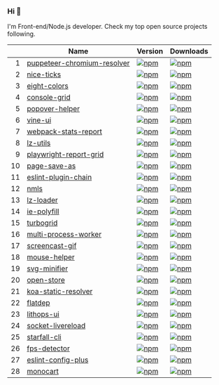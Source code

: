 ### Hi 👋

I'm Front-end/Node.js developer. Check my top open source projects following.

|  |Name                          |Version|Downloads
|-:|------------------------------|-------|--------
| 1|[puppeteer-chromium-resolver](https://github.com/cenfun/puppeteer-chromium-resolver)|[![npm](https://img.shields.io/npm/v/puppeteer-chromium-resolver)](https://www.npmjs.com/package/puppeteer-chromium-resolver)|[![npm](https://img.shields.io/npm/dw/puppeteer-chromium-resolver)](https://www.npmjs.com/package/puppeteer-chromium-resolver)
| 2|[nice-ticks](https://github.com/cenfun/nice-ticks)|[![npm](https://img.shields.io/npm/v/nice-ticks)](https://www.npmjs.com/package/nice-ticks)|[![npm](https://img.shields.io/npm/dw/nice-ticks)](https://www.npmjs.com/package/nice-ticks)
| 3|[eight-colors](https://github.com/cenfun/eight-colors)|[![npm](https://img.shields.io/npm/v/eight-colors)](https://www.npmjs.com/package/eight-colors)|[![npm](https://img.shields.io/npm/dw/eight-colors)](https://www.npmjs.com/package/eight-colors)
| 4|[console-grid](https://github.com/cenfun/console-grid)|[![npm](https://img.shields.io/npm/v/console-grid)](https://www.npmjs.com/package/console-grid)|[![npm](https://img.shields.io/npm/dw/console-grid)](https://www.npmjs.com/package/console-grid)
| 5|[popover-helper](https://github.com/cenfun/popover-helper)|[![npm](https://img.shields.io/npm/v/popover-helper)](https://www.npmjs.com/package/popover-helper)|[![npm](https://img.shields.io/npm/dw/popover-helper)](https://www.npmjs.com/package/popover-helper)
| 6|[vine-ui](https://github.com/cenfun/vine-ui)|[![npm](https://img.shields.io/npm/v/vine-ui)](https://www.npmjs.com/package/vine-ui)|[![npm](https://img.shields.io/npm/dw/vine-ui)](https://www.npmjs.com/package/vine-ui)
| 7|[webpack-stats-report](https://github.com/cenfun/webpack-stats-report)|[![npm](https://img.shields.io/npm/v/webpack-stats-report)](https://www.npmjs.com/package/webpack-stats-report)|[![npm](https://img.shields.io/npm/dw/webpack-stats-report)](https://www.npmjs.com/package/webpack-stats-report)
| 8|[lz-utils](https://github.com/cenfun/lz-utils)|[![npm](https://img.shields.io/npm/v/lz-utils)](https://www.npmjs.com/package/lz-utils)|[![npm](https://img.shields.io/npm/dw/lz-utils)](https://www.npmjs.com/package/lz-utils)
| 9|[playwright-report-grid](https://github.com/cenfun/playwright-report-grid)|[![npm](https://img.shields.io/npm/v/playwright-report-grid)](https://www.npmjs.com/package/playwright-report-grid)|[![npm](https://img.shields.io/npm/dw/playwright-report-grid)](https://www.npmjs.com/package/playwright-report-grid)
|10|[page-save-as](https://github.com/cenfun/page-save-as)|[![npm](https://img.shields.io/npm/v/page-save-as)](https://www.npmjs.com/package/page-save-as)|[![npm](https://img.shields.io/npm/dw/page-save-as)](https://www.npmjs.com/package/page-save-as)
|11|[eslint-plugin-chain](https://github.com/cenfun/eslint-plugin-chain)|[![npm](https://img.shields.io/npm/v/eslint-plugin-chain)](https://www.npmjs.com/package/eslint-plugin-chain)|[![npm](https://img.shields.io/npm/dw/eslint-plugin-chain)](https://www.npmjs.com/package/eslint-plugin-chain)
|12|[nmls](https://github.com/cenfun/nmls)|[![npm](https://img.shields.io/npm/v/nmls)](https://www.npmjs.com/package/nmls)|[![npm](https://img.shields.io/npm/dw/nmls)](https://www.npmjs.com/package/nmls)
|13|[lz-loader](https://github.com/cenfun/lz-loader)|[![npm](https://img.shields.io/npm/v/lz-loader)](https://www.npmjs.com/package/lz-loader)|[![npm](https://img.shields.io/npm/dw/lz-loader)](https://www.npmjs.com/package/lz-loader)
|14|[ie-polyfill](https://github.com/cenfun/ie-polyfill)|[![npm](https://img.shields.io/npm/v/ie-polyfill)](https://www.npmjs.com/package/ie-polyfill)|[![npm](https://img.shields.io/npm/dw/ie-polyfill)](https://www.npmjs.com/package/ie-polyfill)
|15|[turbogrid](https://github.com/cenfun/turbogrid)|[![npm](https://img.shields.io/npm/v/turbogrid)](https://www.npmjs.com/package/turbogrid)|[![npm](https://img.shields.io/npm/dw/turbogrid)](https://www.npmjs.com/package/turbogrid)
|16|[multi-process-worker](https://github.com/cenfun/multi-process-worker)|[![npm](https://img.shields.io/npm/v/multi-process-worker)](https://www.npmjs.com/package/multi-process-worker)|[![npm](https://img.shields.io/npm/dw/multi-process-worker)](https://www.npmjs.com/package/multi-process-worker)
|17|[screencast-gif](https://github.com/cenfun/screencast-gif)|[![npm](https://img.shields.io/npm/v/screencast-gif)](https://www.npmjs.com/package/screencast-gif)|[![npm](https://img.shields.io/npm/dw/screencast-gif)](https://www.npmjs.com/package/screencast-gif)
|18|[mouse-helper](https://github.com/cenfun/mouse-helper)|[![npm](https://img.shields.io/npm/v/mouse-helper)](https://www.npmjs.com/package/mouse-helper)|[![npm](https://img.shields.io/npm/dw/mouse-helper)](https://www.npmjs.com/package/mouse-helper)
|19|[svg-minifier](https://github.com/cenfun/svg-minifier)|[![npm](https://img.shields.io/npm/v/svg-minifier)](https://www.npmjs.com/package/svg-minifier)|[![npm](https://img.shields.io/npm/dw/svg-minifier)](https://www.npmjs.com/package/svg-minifier)
|20|[open-store](https://github.com/cenfun/open-store)|[![npm](https://img.shields.io/npm/v/open-store)](https://www.npmjs.com/package/open-store)|[![npm](https://img.shields.io/npm/dw/open-store)](https://www.npmjs.com/package/open-store)
|21|[koa-static-resolver](https://github.com/cenfun/koa-static-resolver)|[![npm](https://img.shields.io/npm/v/koa-static-resolver)](https://www.npmjs.com/package/koa-static-resolver)|[![npm](https://img.shields.io/npm/dw/koa-static-resolver)](https://www.npmjs.com/package/koa-static-resolver)
|22|[flatdep](https://github.com/cenfun/flatdep)|[![npm](https://img.shields.io/npm/v/flatdep)](https://www.npmjs.com/package/flatdep)|[![npm](https://img.shields.io/npm/dw/flatdep)](https://www.npmjs.com/package/flatdep)
|23|[lithops-ui](https://github.com/cenfun/lithops-ui)|[![npm](https://img.shields.io/npm/v/lithops-ui)](https://www.npmjs.com/package/lithops-ui)|[![npm](https://img.shields.io/npm/dw/lithops-ui)](https://www.npmjs.com/package/lithops-ui)
|24|[socket-livereload](https://github.com/cenfun/socket-livereload)|[![npm](https://img.shields.io/npm/v/socket-livereload)](https://www.npmjs.com/package/socket-livereload)|[![npm](https://img.shields.io/npm/dw/socket-livereload)](https://www.npmjs.com/package/socket-livereload)
|25|[starfall-cli](https://github.com/cenfun/starfall-cli)|[![npm](https://img.shields.io/npm/v/starfall-cli)](https://www.npmjs.com/package/starfall-cli)|[![npm](https://img.shields.io/npm/dw/starfall-cli)](https://www.npmjs.com/package/starfall-cli)
|26|[fps-detector](https://github.com/cenfun/fps-detector)|[![npm](https://img.shields.io/npm/v/fps-detector)](https://www.npmjs.com/package/fps-detector)|[![npm](https://img.shields.io/npm/dw/fps-detector)](https://www.npmjs.com/package/fps-detector)
|27|[eslint-config-plus](https://github.com/cenfun/eslint-config-plus)|[![npm](https://img.shields.io/npm/v/eslint-config-plus)](https://www.npmjs.com/package/eslint-config-plus)|[![npm](https://img.shields.io/npm/dw/eslint-config-plus)](https://www.npmjs.com/package/eslint-config-plus)
|28|[monocart](https://github.com/cenfun/monocart)|[![npm](https://img.shields.io/npm/v/monocart)](https://www.npmjs.com/package/monocart)|[![npm](https://img.shields.io/npm/dw/monocart)](https://www.npmjs.com/package/monocart)